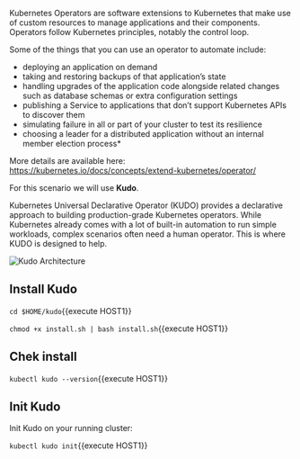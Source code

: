 Kubernetes Operators are software extensions to Kubernetes that make use of custom resources to manage applications and their components. Operators follow Kubernetes principles, notably the control loop.

Some of the things that you can use an operator to automate include:
 - deploying an application on demand
 - taking and restoring backups of that application’s state
 - handling upgrades of the application code alongside related changes such as database schemas or extra configuration settings
 - publishing a Service to applications that don’t support Kubernetes APIs to discover them
 - simulating failure in all or part of your cluster to test its resilience
 - choosing a leader for a distributed application without an internal member election process*
 
More details are available here: https://kubernetes.io/docs/concepts/extend-kubernetes/operator/

For this scenario we will use **Kudo**.

Kubernetes Universal Declarative Operator (KUDO) provides a declarative approach to building production-grade Kubernetes operators. While Kubernetes already comes with a lot of built-in automation to run simple workloads, complex scenarios often need a human operator. This is where KUDO is designed to help.

![Kudo Architecture](/hugoromanicortes/katacoda-scenarios/tree/master/kubernetes-devops/assets/kudo/kudo-architecture.png)

## Install Kudo

`cd $HOME/kudo`{{execute HOST1}}

`chmod +x install.sh | bash install.sh`{{execute HOST1}}

## Chek install

`kubectl kudo --version`{{execute HOST1}}

## Init Kudo

Init Kudo on your running cluster:

`kubectl kudo init`{{execute HOST1}}
